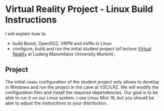 # Virtual Reality Project - Linux Build Instructions

I will explain how to

 - build Boost, OpenSG2, VRPN and inVRs in Linux
 - configure, build and run the initial student project (of lecture [Virtual Reality][vr-lecture] at Ludwig Maximilians University Munich).

[vr-lecture]: http://www.nm.ifi.lmu.de/teaching/Vorlesungen/2016ss/vr/


## Project

The initial `cmake` configuration of the student project only allows to develop in Windows and run the project in the cave at V2C/LRZ. We will modify the configuration files and install the required dependencies. Our goal is to be able to run it on our Linux system. I use Linux Mint 18, but you should be able to adjust the instructions to your distribution.
